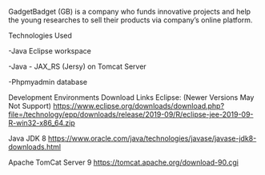 GadgetBadget (GB) is a company who funds innovative projects and help the young researches to
sell their products via company’s online platform.


Technologies Used

-Java Eclipse workspace

-Java - JAX_RS (Jersy) on Tomcat Server

-Phpmyadmin database


Development Environments Download Links Eclipse: (Newer Versions May Not Support) https://www.eclipse.org/downloads/download.php?file=/technology/epp/downloads/release/2019-09/R/eclipse-jee-2019-09-R-win32-x86_64.zip

Java JDK 8 https://www.oracle.com/java/technologies/javase/javase-jdk8-downloads.html

Apache TomCat Server 9 https://tomcat.apache.org/download-90.cgi
